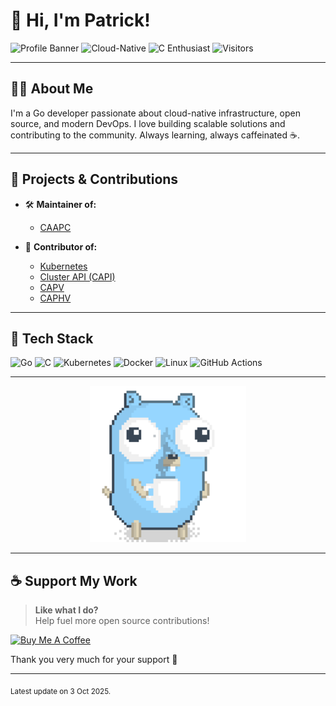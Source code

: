 # 👋 Hi, I'm Patrick!

![Profile Banner](https://img.shields.io/badge/Go-Developer-00ADD8?style=flat-square&logo=go)
![Cloud-Native](https://img.shields.io/badge/Cloud--Native-4285F4?logo=google-cloud&logoColor=white)
![C Enthusiast](https://img.shields.io/badge/C-Enthusiast-00599C?logo=c&logoColor=white)
![Visitors](https://visitor-badge.laobi.icu/badge?page_id=PatrickLaabs.patricklaabs)

---

## 🧑‍💻 About Me

I'm a Go developer passionate about cloud-native infrastructure, open source, and modern DevOps. I love building scalable solutions and contributing to the community. Always learning, always caffeinated ☕.

---

## 🚀 Projects & Contributions

- 🛠️ **Maintainer of:** 
     - [CAAPC](https://github.com/eitco/cluster-api-addon-provider-cdk8s)

- 🤝 **Contributor of:** 
     - [Kubernetes](https://github.com/kubernetes/kubernetes)
     - [Cluster API (CAPI)](https://github.com/kubernetes-sigs/cluster-api)
     - [CAPV](https://github.com/kubernetes-sigs/cluster-api-provider-vsphere)
     - [CAPHV](https://github.com/rancher-sandbox/cluster-api-provider-harvester)

---

## 🔧 Tech Stack

![Go](https://img.shields.io/badge/-Go-00ADD8?logo=go&logoColor=white)
![C](https://img.shields.io/badge/-C-00599C?logo=c&logoColor=white)
![Kubernetes](https://img.shields.io/badge/-Kubernetes-326CE5?logo=kubernetes&logoColor=white)
![Docker](https://img.shields.io/badge/-Docker-2496ED?logo=docker&logoColor=white)
![Linux](https://img.shields.io/badge/-Linux-FCC624?logo=linux&logoColor=black)
![GitHub Actions](https://img.shields.io/badge/-GitHub%20Actions-2088FF?logo=github-actions&logoColor=white)

---

<p align="center">
  <img src="/images/gopher_with_coffee.gif" alt="Gopher with Coffee" width="250"/>
</p>

---

## ☕ Support My Work

> **Like what I do?**  
> Help fuel more open source contributions!

<p>
  <a href='https://www.buymeacoffee.com/patricklaabs' target='_blank'>
    <img src='https://cdn.buymeacoffee.com/buttons/default-orange.png' alt='Buy Me A Coffee' height='41' width='174'>
  </a>
</p>

Thank you very much for your support 🚀

---

<sub>Latest update on 3 Oct 2025.</sub>
